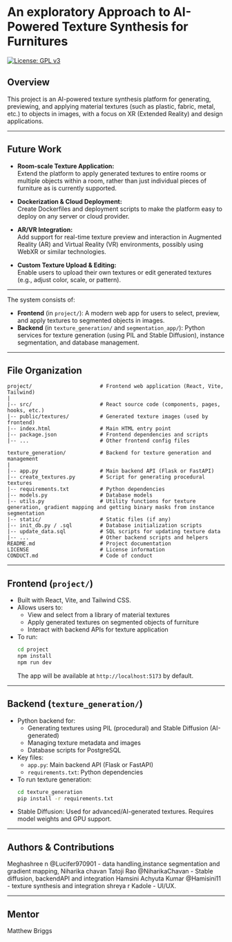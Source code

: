 # An exploratory Approach to AI-Powered Texture Synthesis for Furnitures

[![License: GPL v3](https://img.shields.io/badge/License-GPLv3-blue.svg)](https://www.gnu.org/licenses/gpl-3.0)

## Overview
This project is an AI-powered texture synthesis platform for generating, previewing, and applying material textures (such as plastic, fabric, metal, etc.) to objects in images, with a focus on XR (Extended Reality) and design applications.

---

## Future Work

- **Room-scale Texture Application:**  
  Extend the platform to apply generated textures to entire rooms or multiple objects within a room, rather than just individual pieces of furniture as is currently supported.

- **Dockerization & Cloud Deployment:**  
  Create Dockerfiles and deployment scripts to make the platform easy to deploy on any server or cloud provider.

- **AR/VR Integration:**  
  Add support for real-time texture preview and interaction in Augmented Reality (AR) and Virtual Reality (VR) environments, possibly using WebXR or similar technologies.

- **Custom Texture Upload & Editing:**  
  Enable users to upload their own textures or edit generated textures (e.g., adjust color, scale, or pattern).


---

The system consists of:
- **Frontend** (in `project/`): A modern web app for users to select, preview, and apply textures to segmented objects in images.
- **Backend** (in `texture_generation/` and `segmentation_app/`): Python services for texture generation (using PIL and Stable Diffusion), instance segmentation, and database management.

---

## File Organization

```
project/                      # Frontend web application (React, Vite, Tailwind)
|
|-- src/                      # React source code (components, pages, hooks, etc.)
|-- public/textures/          # Generated texture images (used by frontend)
|-- index.html                # Main HTML entry point
|-- package.json              # Frontend dependencies and scripts
|-- ...                       # Other frontend config files

texture_generation/           # Backend for texture generation and management
|
|-- app.py                    # Main backend API (Flask or FastAPI)
|-- create_textures.py        # Script for generating procedural textures
|-- requirements.txt          # Python dependencies
|-- models.py                 # Database models
|-- utils.py                  # Utility functions for texture generation, gradient mapping and getting binary masks from instance segmentation
|-- static/                   # Static files (if any)
|-- init_db.py / .sql         # Database initialization scripts
|-- update_data.sql           # SQL scripts for updating texture data
|-- ...                       # Other backend scripts and helpers
README.md                     # Project documentation
LICENSE                       # License information
CONDUCT.md                    # Code of conduct
```

---

## Frontend (`project/`)
- Built with React, Vite, and Tailwind CSS.
- Allows users to:
  - View and select from a library of material textures
  - Apply generated textures on segmented objects of furniture
  - Interact with backend APIs for texture application
- To run:
  ```bash
  cd project
  npm install
  npm run dev
  ```
  The app will be available at `http://localhost:5173` by default.

---

## Backend (`texture_generation/`)
- Python backend for:
  - Generating textures using PIL (procedural) and Stable Diffusion (AI-generated)
  - Managing texture metadata and images
  - Database scripts for PostgreSQL
- Key files:
  - `app.py`: Main backend API (Flask or FastAPI)
  - `requirements.txt`: Python dependencies
- To run texture generation:
  ```bash
  cd texture_generation
  pip install -r requirements.txt
  ```
- Stable Diffusion: Used for advanced/AI-generated textures. Requires model weights and GPU support.

---


## Authors & Contributions
Meghashree n @Lucifer970901  - data handling,instance segmentation and gradient mapping,
Niharika chavan Tatoji Rao @NiharikaChavan - Stable diffusion, backendAPI and integration
Hamsini Achyuta Kumar @Hamisini11 - texture synthesis and integration
shreya r Kadole - UI/UX. 


---
## Mentor
Matthew Briggs 



        

